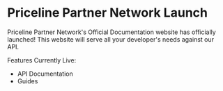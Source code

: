 Priceline Partner Network Launch
==================================

Priceline Partner Network's Official Documentation website has officially launched!
This website will serve all your developer's needs against our API. 

Features Currently Live:
- API Documentation
- Guides

    
